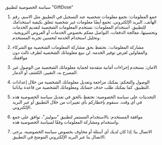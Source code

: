 سياسة الخصوصية لتطبيق "GiftDose"



1. جمع المعلومات: نجمع معلومات شخصية عند التسجيل في التطبيق مثل الاسم، رقم الهاتف، البريد الإلكتروني. نجمع أيضًا معلومات غير شخصية تتعلق بكيفية استخدامك للتطبيق. استخدام المعلومات: نستخدم المعلومات الشخصية لتقديم الخدمات وتحسينها، معالجة الدفعات، التواصل معكم بخصوص الخدمات أو العروض الترويجية، وتحليل استخدام الخدمة لتحسين تجربة المستخدم.

2. مشاركة المعلومات:. نحتفظ بحق مشاركة المعلومات الشخصية مع الشركاء والمقاولين لغرض توفير الخدمة. لن نبيع معلوماتك الشخصية لطرف ثالث دون موافقتك

3. الامان: نستخدم إجراءات أمانية متقدمة لحماية معلوماتك الشخصية من الوصول غير المصرح به، التغيير، الكشف أو الدمار.

4. الوصول والتحكم: يمكنك مراجعة وتعديل معلوماتك الشخصية من خلال إعدادات التطبيق. كما يمكنك طلب حذف حسابك ومعلوماتك الشخصية من قاعدة بياناتنا.

5. التحديثات على سياسة الخصوصية: نحتفظ بالحق في تعديل سياسة الخصوصية هذه في أي وقت. سنقوم بإخطاركم بأي تغييرات من خلال التطبيق أو عبر البريد الإلكتروني.

6. موافقة المستخدم: بالاستخدام المستمر لتطبيق "سولينز"، توافق على جمع واستخدام ومشاركة المعلومات وفقًا لسياسة الخصوصية هذه.

7. الاتصال بنا: إذا كان لديك أي أسئلة أو مخاوف بخصوص سياسة الخصوصية، يرجى الاتصال بنا عبر البريد الإلكتروني الموضح في التطبيق.
